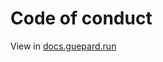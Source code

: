 # Code of conduct

View in [docs.guepard.run](https://docs.guepard.run/project-overview/code-of-conduct)
